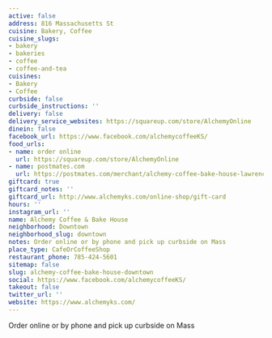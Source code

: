 ```yaml
---
active: false
address: 816 Massachusetts St
cuisine: Bakery, Coffee
cuisine_slugs:
- bakery
- bakeries
- coffee
- coffee-and-tea
cuisines:
- Bakery
- Coffee
curbside: false
curbside_instructions: ''
delivery: false
delivery_service_websites: https://squareup.com/store/AlchemyOnline
dinein: false
facebook_url: https://www.facebook.com/alchemycoffeeKS/
food_urls:
- name: order online
  url: https://squareup.com/store/AlchemyOnline
- name: postmates.com
  url: https://postmates.com/merchant/alchemy-coffee-bake-house-lawrence
giftcard: true
giftcard_notes: ''
giftcard_url: http://www.alchemyks.com/online-shop/gift-card
hours: ''
instagram_url: ''
name: Alchemy Coffee & Bake House
neighborhood: Downtown
neighborhood_slug: downtown
notes: Order online or by phone and pick up curbside on Mass
place_type: CafeOrCoffeeShop
restaurant_phone: 785-424-5601
sitemap: false
slug: alchemy-coffee-bake-house-downtown
social: https://www.facebook.com/alchemycoffeeKS/
takeout: false
twitter_url: ''
website: https://www.alchemyks.com/
---
```


Order online or by phone and pick up curbside on Mass